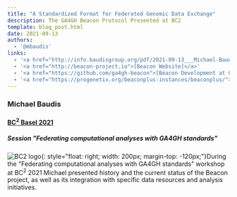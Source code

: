 ```yaml
---
title: "A Standardized Format for Federated Genomic Data Exchange"
description: The GA4GH Beacon Protocol Presented at BC2
template: blog_post.html 
date: 2021-09-13
authors:
  - '@mbaudis'
links:
  - '<a href="http://info.baudisgroup.org/pdf/2021-09-13___Michael-Baudis__Beacon__BC2-2021-GA4GH-Session.pdf">[Presentation slides]</a>'
  - '<a href="http://beacon-project.io">[Beacon Website]</a>'
  - '<a href="https://github.com/ga4gh-beacon">[Beacon Development at Github]</a>'
  - '<a href="https://progenetix.org/beaconplus-instances/beaconplus/">[Beacon+ in Progenetix]</a>'
---
```


### Michael Baudis
#### [BC<sup>2</sup> Basel 2021](https://www.bc2.ch/tutorials-workshops)
##### Session "Federating computational analyses with GA4GH standards"

![BC2 logo](http://info.baudisgroup.org/img/logo_bc2.svg){: style="float: right; width: 200px; margin-top: -120px;"}During the "Federating computational analyses with GA4GH standards" workshop at BC<sup>2</sup> 2021 Michael presented history and the current status of the Beacon
project, as well as its integration with specific data resources and analysis initiatives.

